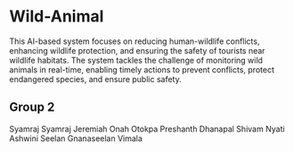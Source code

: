 # Wild-Animal

This AI-based system focuses on reducing human-wildlife conflicts, enhancing wildlife protection, and ensuring the safety of tourists near wildlife habitats. The system tackles the challenge of monitoring wild animals in real-time, enabling timely actions to prevent conflicts, protect endangered species, and ensure public safety.


## Group 2
Syamraj Syamraj
Jeremiah Onah Otokpa
Preshanth Dhanapal
Shivam Nyati
Ashwini Seelan Gnanaseelan Vimala
